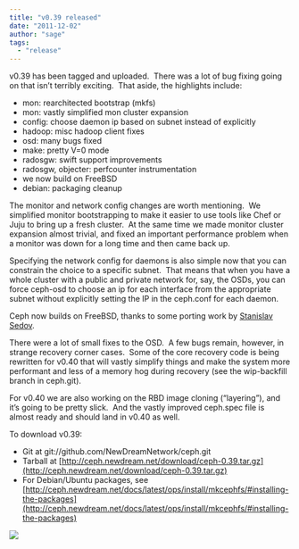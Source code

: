 ```yaml
---
title: "v0.39 released"
date: "2011-12-02"
author: "sage"
tags: 
  - "release"
---
```


v0.39 has been tagged and uploaded.  There was a lot of bug fixing going on that isn’t terribly exciting.  That aside, the highlights include:

- mon: rearchitected bootstrap (mkfs)
- mon: vastly simplified mon cluster expansion
- config: choose daemon ip based on subnet instead of explicitly
- hadoop: misc hadoop client fixes
- osd: many bugs fixed
- make: pretty V=0 mode
- radosgw: swift support improvements
- radosgw, objecter: perfcounter instrumentation
- we now build on FreeBSD
- debian: packaging cleanup

The monitor and network config changes are worth mentioning.  We simplified monitor bootstrapping to make it easier to use tools like Chef or Juju to bring up a fresh cluster.  At the same time we made monitor cluster expansion almost trivial, and fixed an important performance problem when a monitor was down for a long time and then came back up.

Specifying the network config for daemons is also simple now that you can constrain the choice to a specific subnet.  That means that when you have a whole cluster with a public and private network for, say, the OSDs, you can force ceph-osd to choose an ip for each interface from the appropriate subnet without explicitly setting the IP in the ceph.conf for each daemon.

Ceph now builds on FreeBSD, thanks to some porting work by [Stanislav Sedov](https://github.com/stass).

There were a lot of small fixes to the OSD.  A few bugs remain, however, in strange recovery corner cases.  Some of the core recovery code is being rewritten for v0.40 that will vastly simplify things and make the system more performant and less of a memory hog during recovery (see the wip-backfill branch in ceph.git).

For v0.40 we are also working on the RBD image cloning (“layering”), and it’s going to be pretty slick.  And the vastly improved ceph.spec file is almost ready and should land in v0.40 as well.

To download v0.39:

- Git at git://github.com/NewDreamNetwork/ceph.git
- Tarball at [http://ceph.newdream.net/download/ceph-0.39.tar.gz](http://ceph.newdream.net/download/ceph-0.39.tar.gz)
- For Debian/Ubuntu packages, see [http://ceph.newdream.net/docs/latest/ops/install/mkcephfs/#installing-the-packages](http://ceph.newdream.net/docs/latest/ops/install/mkcephfs/#installing-the-packages)

![](http://track.hubspot.com/__ptq.gif?a=268973&k=14&bu=http://ceph.com&r=http://ceph.com/releases/v0-39-released/&bvt=rss&p=wordpress)

